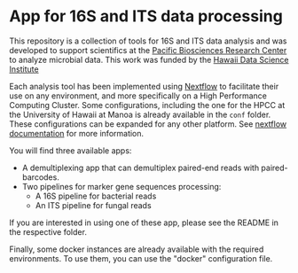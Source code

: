 # App for 16S and ITS data processing

This repository is a collection of tools for 16S and ITS data analysis and was developed to support scientifics at the [Pacific Biosciences Research Center](http://www.pbrc.hawaii.edu/) to analyze microbial data.
This work was funded by the [Hawaii Data Science Institute](http://datascience.hawaii.edu/)

Each analysis tool has been implemented using [Nextflow](https://www.nextflow.io/docs/latest/getstarted.html) to facilitate their use on any environment, and more specifically on a High Performance Computing Cluster. Some configurations, including the one for the HPCC at the University of Hawaii at Manoa is already available in the `conf` folder. These configurations can be expanded for any other platform. See [nextflow documentation](https://www.nextflow.io/docs/latest/config.html) for more information. 

You will find three available apps:
- A demultiplexing app that can demultiplex paired-end reads with paired-barcodes.
- Two pipelines for marker gene sequences processing:
  - A 16S pipeline for bacterial reads
  - An ITS pipeline for fungal reads

If you are interested in using one of these app, please see the README in the respective folder.

Finally, some docker instances are already available with the required environments. To use them, you can use the "docker" configuration file.

